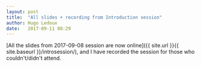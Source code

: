 ```yaml
---
layout: post
title:  "All slides + recording from Introduction session"
author: Hugo Ledoux
date:   2017-09-11 08:29
---
```


[All the slides from 2017-09-08 session are now online]({{ site.url }}{{ site.baseurl }}/introsession/), and I have recorded the session for those who couldn't/didn't attend.

